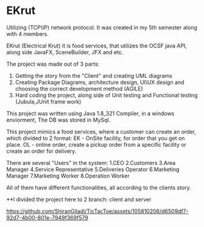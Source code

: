 # EKrut

Utilizing (TCP\IP) network protocol. It was created in my 5th semester along with 4 members.

EKrut (Electrical Krut) it is food services, that utilizes the OCSF java API, along side JavaFX, SceneBuilder, JFX and etc.

The project was made out of 3 parts:
1. Getting the story from the "Client" and creating UML diagrams
2. Creating Package Diagrams, architecture design, UI\UX design and choosing the correct development method (AGILE)
3. Hard coding the project, along side of Unit testing and Functional testing (Jubula,JUnit frame work)

This project was written using Java 1.8_321 Compiler, in a windows enviorment, The DB was stored in MySql.

This project mimics a food services, where a customer can create an order, which divided to 2 format: EK - OnSite facility, for order that you get on place.
OL - online order, create a pickup order from a specific facility or create an order for delivery.

There are several "Users" in the system:
1.CEO
2.Customers
3.Area Manager
4.Service Representative
5.Deliveries Operator
6.Marketing Manager
7.Marketing Worker
8.Operation Worker

All of them have different functionalities, all according to the clients story.

**I divided the project here to 2 branch: client and server

https://github.com/ShiranGiladi/TicTacToe/assets/105810206/d6509df7-92d7-4b00-801e-7949f369f579
